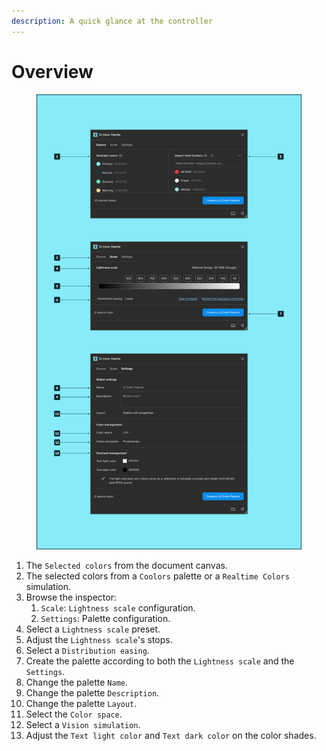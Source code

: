 ```yaml
---
description: A quick glance at the controller
---
```


# Overview

<figure><img src="../.gitbook/assets/create_palette-overview.png" alt=""><figcaption></figcaption></figure>

1. The `Selected colors` from the document canvas.
2. The selected colors from a `Coolors` palette or a `Realtime Colors` simulation.
3. Browse the inspector:
   1. `Scale`: `Lightness scale` configuration.
   2. `Settings`: Palette configuration.
4. Select a `Lightness scale` preset.
5. Adjust the `Lightness scale`'s stops.
6. Select a `Distribution easing`.
7. Create the palette according to both the `Lightness scale` and the `Settings`.
8. Change the palette `Name`.
9. Change the palette `Description`.
10. Change the palette `Layout`.
11. Select the `Color space`.
12. Select a `Vision simulation`.
13. Adjust the `Text light color` and `Text dark color` on the color shades.
